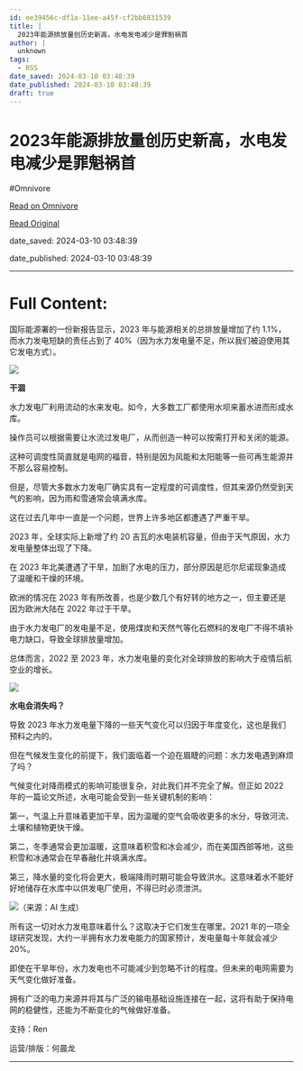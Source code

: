 ```yaml
---
id: ee39456c-df1a-11ee-a45f-cf2bb6831539
title: |
  2023年能源排放量创历史新高，水电发电减少是罪魁祸首
author: |
  unknown
tags:
  - RSS
date_saved: 2024-03-10 03:48:39
date_published: 2024-03-10 03:48:39
draft: true
---
```


# 2023年能源排放量创历史新高，水电发电减少是罪魁祸首
#Omnivore

[Read on Omnivore](https://omnivore.app/me/2023-18e2a018013)

[Read Original](https://www.mittrchina.com/news/detail/13080)

date_saved: 2024-03-10 03:48:39

date_published: 2024-03-10 03:48:39

--- 

# Full Content: 

国际能源署的一份新报告显示，2023 年与能源相关的总排放量增加了约 1.1%，而水力发电短缺的责任占到了 40%（因为水力发电量不足，所以我们被迫使用其它发电方式）。

![](https://proxy-prod.omnivore-image-cache.app/0x0,s2rnZ-ZvKDJ6TDSq6Mt59ijuv3U8sRcST-l9wdQT51_A/https://p3-sign.toutiaoimg.com/tos-cn-i-6w9my0ksvp/2e117ddd4a824415979ed2095b0cb781~tplv-obj.image?lk3s=ef143cfe&traceid=2024031015451727CAB721A25B60D172EA&x-expires=2147483647&x-signature=O3SwXl3dvPJA4t82YUh3W0ppbhE%3D)

**干涸**

水力发电厂利用流动的水来发电。如今，大多数工厂都使用水坝来蓄水进而形成水库。

操作员可以根据需要让水流过发电厂，从而创造一种可以按需打开和关闭的能源。

这种可调度性简直就是电网的福音，特别是因为风能和太阳能等一些可再生能源并不那么容易控制。

但是，尽管大多数水力发电厂确实具有一定程度的可调度性，但其来源仍然受到天气的影响，因为雨和雪通常会填满水库。

这在过去几年中一直是一个问题，世界上许多地区都遭遇了严重干旱。

2023 年，全球实际上新增了约 20 吉瓦的水电装机容量，但由于天气原因，水力发电量整体出现了下降。

在 2023 年北美遭遇了干旱，加剧了水电的压力，部分原因是厄尔尼诺现象造成了温暖和干燥的环境。

欧洲的情况在 2023 年有所改善，也是少数几个有好转的地方之一，但主要还是因为欧洲大陆在 2022 年过于干旱。

由于水力发电厂的发电量不足，使用煤炭和天然气等化石燃料的发电厂不得不填补电力缺口，导致全球排放量增加。

总体而言，2022 至 2023 年，水力发电量的变化对全球排放的影响大于疫情后航空业的增长。

![](https://proxy-prod.omnivore-image-cache.app/0x0,sDuGEiJ89WAylRvGCxVzVLdXA1zHdIkj_MZYOmZjUWeg/https://p3-sign.toutiaoimg.com/tos-cn-i-6w9my0ksvp/a1246684db2a4af891c021db1b1b577f~tplv-obj.image?lk3s=ef143cfe&traceid=2024031015451727CAB721A25B60D172EA&x-expires=2147483647&x-signature=t%2FFl6zfYbAueHMeC1P9u38WxUog%3D)

**水电会消失吗？**

导致 2023 年水力发电量下降的一些天气变化可以归因于年度变化，这也是我们预料之内的。

但在气候发生变化的前提下，我们面临着一个迫在眉睫的问题：水力发电遇到麻烦了吗？

气候变化对降雨模式的影响可能很复杂，对此我们并不完全了解。但正如 2022 年的一篇论文所述，水电可能会受到一些关键机制的影响：

第一，气温上升意味着更加干旱，因为温暖的空气会吸收更多的水分，导致河流、土壤和植物更快干燥。

第二，冬季通常会更加温暖，这意味着积雪和冰会减少，而在美国西部等地，这些积雪和冰通常会在早春融化并填满水库。

第三，降水量的变化将会更大，极端降雨时期可能会导致洪水。这意味着水不能好好地储存在水库中以供发电厂使用，不得已时必须泄洪。

![](https://proxy-prod.omnivore-image-cache.app/0x0,sRMTMl7-7MSJtlT6dr6kyaUD1PdcopYPiWyzOeTPx8LY/https://p3-sign.toutiaoimg.com/tos-cn-i-6w9my0ksvp/d771ac71955c439fab942b1e7a1c9d05~tplv-obj.image?lk3s=ef143cfe&traceid=2024031015451727CAB721A25B60D172EA&x-expires=2147483647&x-signature=pBu3hik0mzAy1qZf56CfxZOL%2BUc%3D)（来源：AI 生成）

所有这一切对水力发电意味着什么？这取决于它们发生在哪里。2021 年的一项全球研究发现，大约一半拥有水力发电能力的国家预计，发电量每十年就会减少 20%。

即使在干旱年份，水力发电也不可能减少到忽略不计的程度。但未来的电网需要为天气变化做好准备。

拥有广泛的电力来源并将其与广泛的输电基础设施连接在一起，这将有助于保持电网的稳健性，还能为不断变化的气候做好准备。

支持：Ren

运营/排版：何晨龙

---

